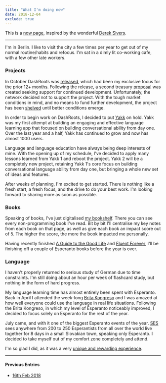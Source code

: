 ```yaml
---
title: "What I'm doing now"
date: 2018-12-04
exclude: true
---
```


This is a [now page](https://nownownow.com/about), inspired by the wonderful [Derek Sivers](https://sivers.org).

---

I'm in Berlin. I like to visit the city a few times per year to get out of my normal routine/habits and refocus. I'm sat in a dimly lit co-working cafe, with a few other late workers.

### Projects

In October DashRoots was [released](https://blog.dashroots.fund/2018/10/10/launch/), which had been my exclusive focus for the prior 12+ months. Following the release, a second treasury [proposal](https://www.dashcentral.org/p/dashroots-crowdfunding-system) was created seeking support for continued development. Unfortunately, the network decided not to support the project. With the tough market conditions in mind, and no means to fund further development, the project has been [shelved](https://blog.dashroots.fund/2018/11/27/hiatus/) until better conditions emerge.

In order to begin work on DashRoots, I decided to put [Yakk](https://yakkapp.com) on hold. Yakk was my first attempt at building an engaging and effective language learning app that focused on building conversational ability from day one. Over the last year and a half, Yakk has continued to grow and now has almost 1000 users.

Language and language education have always being deep interests of mine. With the opening up of my schedule, I've decided to apply many lessons learned from Yakk 1 and reboot the project. Yakk 2 will be a completely new project, retaining Yakk 1's core focus on building conversational language ability from day one, but bringing a whole new set of ideas and features.

After weeks of planning, I'm excited to get started. There is nothing like a fresh start, a fresh focus, and the drive to do your best work. I’m looking forward to sharing more as soon as possible.

### Books

Speaking of books, I've just digitalised [my bookshelf](/books). There you can see every non-programming book I've read. Bit by bit I'll centralise my key notes from each book on that page, as well as give each book an impact score out of 5. The higher the score, the more the book impacted me personally.

Having recently finished [A Guide to the Good Life](/books/#good-life) and [Fluent Forever](/books/#fluent-forever), I'll be finishing off a couple of Esperanto books before the year is over.

### Language

I haven't properly returned to serious study of German due to time constraints. I'm still doing about an hour per week of flashcard study, but nothing in the form of hard progress.

My language learning time has almost entirely been spent with Esperanto. Back in April I attended the week-long [Brita Kongreso](https://britakongreso.org) and I was amazed at how well everyone could use the language in real life situations. Following the Brita Kongreso, in which my level of Esperanto noticeably improved, I decided to focus solely on Esperanto for the rest of the year.

July came, and with it one of the biggest Esperanto events of the year. [SES](https://ses.ikso.net/2018/en) sees anywhere from 200 to 250 Esperantists from all over the world live together for 8 days in a small Slovakian town, speaking only Esperanto. I decided to take myself out of my comfort zone completely and attend.

I'm so glad I did, as it was a very [unique and rewarding experience](/seek-out-new-experiences).

---

#### Previous Entries

+ [16th Feb 2018](/now-feb-18)